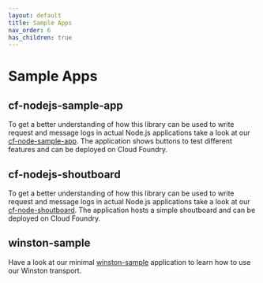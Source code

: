 ```yaml
---
layout: default
title: Sample Apps
nav_order: 6
has_children: true
---
```


# Sample Apps

## cf-nodejs-sample-app

To get a better understanding of how this library can be used to write request and message logs in actual Node.js applications take a look at our [cf-node-sample-app](https://github.com/SAP/cf-nodejs-logging-support/tree/master/sample/cf-nodejs-logging-support-sample).
The application shows buttons to test different features and can be deployed on Cloud Foundry. 

## cf-nodejs-shoutboard

To get a better understanding of how this library can be used to write request and message logs in actual Node.js applications take a look at our [cf-node-shoutboard](https://github.com/SAP/cf-nodejs-logging-support/tree/master/sample/cf-nodejs-shoutboard). 
The application hosts a simple shoutboard and can be deployed on Cloud Foundry. 

## winston-sample

Have a look at our minimal [winston-sample](https://github.com/SAP/cf-nodejs-logging-support/tree/master/sample/winston-sample) application to learn how to use our Winston transport.
